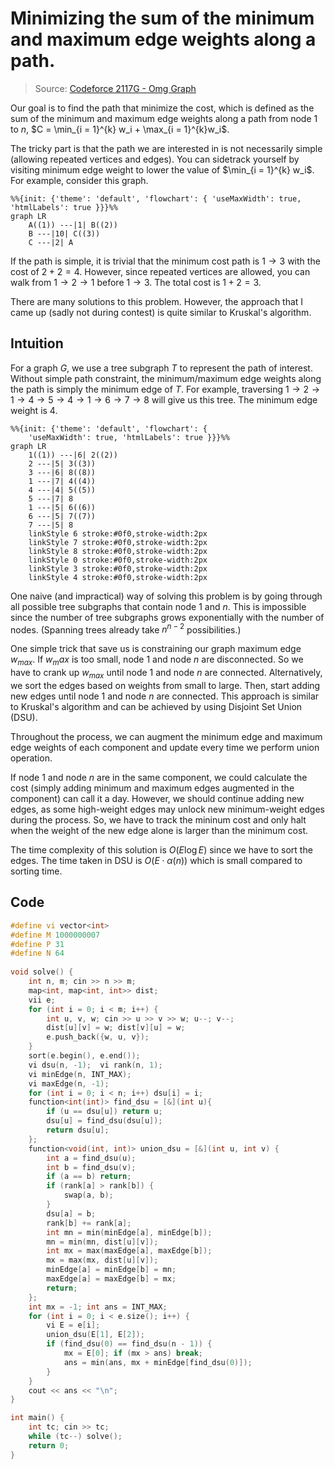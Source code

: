 # Minimizing the sum of the minimum and maximum edge weights along a path.
> Source: [Codeforce 2117G - Omg Graph](https://codeforces.com/problemset/problem/2117/G)

Our goal is to find the path that minimize the cost, which is defined as the sum of the minimum and maximum edge weights along a path from node $1$ to $n$, $C = \min_{i = 1}^{k} w_i + \max_{i = 1}^{k}w_i$.

The tricky part is that the path we are interested in is not necessarily simple (allowing repeated vertices and edges). You can sidetrack yourself by visiting minimum edge weight to lower the value of $\min_{i = 1}^{k} w_i$. For example, consider this graph.

``` mermaid
%%{init: {'theme': 'default', 'flowchart': { 'useMaxWidth': true, 'htmlLabels': true }}}%%
graph LR
    A((1)) ---|1| B((2))
    B ---|10| C((3))
    C ---|2| A
```
If the path is simple, it is trivial that the minimum cost path is $1 \rightarrow 3$ with the cost of $2 + 2 = 4$. However, since repeated vertices are allowed, you can walk from $1 \rightarrow 2 \rightarrow 1$ before $1 \rightarrow 3$. The total cost is $1 + 2 = 3$.

There are many solutions to this problem. However, the approach that I came up (sadly not during contest) is quite similar to Kruskal's algorithm.

## Intuition
For a graph $G$, we use a tree subgraph $T$ to represent the path of interest. Without simple path constraint, the minimum/maximum edge weights along the path is simply the minimum edge of $T$. For example, traversing $1 \to 2 \to 1 \to 4 \to 5 \to 4 \to 1 \to 6 \to 7 \to 8$ will give us this tree. The minimum edge weight is $4$.
``` mermaid
%%{init: {'theme': 'default', 'flowchart': { 
    'useMaxWidth': true, 'htmlLabels': true }}}%%
graph LR
    1((1)) ---|6| 2((2))
    2 ---|5| 3((3))
    3 ---|6| 8((8))
    1 ---|7| 4((4))
    4 ---|4| 5((5))
    5 ---|7| 8
    1 ---|5| 6((6))
    6 ---|5| 7((7))
    7 ---|5| 8
    linkStyle 6 stroke:#0f0,stroke-width:2px
    linkStyle 7 stroke:#0f0,stroke-width:2px
    linkStyle 8 stroke:#0f0,stroke-width:2px
    linkStyle 0 stroke:#0f0,stroke-width:2px
    linkStyle 3 stroke:#0f0,stroke-width:2px
    linkStyle 4 stroke:#0f0,stroke-width:2px

```

One naive (and impractical) way of solving this problem is by going through all possible tree subgraphs that contain node $1$ and $n$. This is impossible since the number of tree subgraphs grows exponentially with the number of nodes. (Spanning trees already take $n^{n - 2}$ possibilities.)

One simple trick that save us is constraining our graph maximum edge $w_{max}$. If $w_max$ is too small, node $1$ and node $n$ are disconnected. So we have to crank up $w_{max}$ until node $1$ and node $n$ are connected. Alternatively, we sort the edges based on weights from small to large. Then, start adding new edges until node $1$ and node $n$ are connected.  This approach is similar to Kruskal's algorithm and can be achieved by using Disjoint Set Union (DSU).

Throughout the process, we can augment the minimum edge and maximum edge weights of each component and update every time we perform union operation. 

If node $1$ and node $n$ are in the same component, we could calculate the cost (simply adding minimum and maximum edges augmented in the component) can call it a day. However, we should continue adding new edges, as some high-weight edges may unlock new minimum-weight edges during the process. So, we have to track the mininum cost and only halt when the weight of the new edge alone is larger than the minimum cost.   

The time complexity of this solution is $O(E \log{E})$ since we have to sort the edges. The time taken in DSU is $O(E \cdot \alpha{(n)})$ which is small compared to sorting time.

## Code
```cpp
#define vi vector<int>
#define M 1000000007
#define P 31
#define N 64
 
void solve() {
    int n, m; cin >> n >> m;
    map<int, map<int, int>> dist;
    vii e;
    for (int i = 0; i < m; i++) {
        int u, v, w; cin >> u >> v >> w; u--; v--;
        dist[u][v] = w; dist[v][u] = w;
        e.push_back({w, u, v});
    }
    sort(e.begin(), e.end());
    vi dsu(n, -1);  vi rank(n, 1); 
    vi minEdge(n, INT_MAX);
    vi maxEdge(n, -1);
    for (int i = 0; i < n; i++) dsu[i] = i;
    function<int(int)> find_dsu = [&](int u){
        if (u == dsu[u]) return u;
        dsu[u] = find_dsu(dsu[u]);
        return dsu[u];
    };
    function<void(int, int)> union_dsu = [&](int u, int v) {
        int a = find_dsu(u); 
        int b = find_dsu(v);
        if (a == b) return;
        if (rank[a] > rank[b]) {
            swap(a, b);
        }
        dsu[a] = b; 
        rank[b] += rank[a]; 
        int mn = min(minEdge[a], minEdge[b]); 
        mn = min(mn, dist[u][v]);
        int mx = max(maxEdge[a], maxEdge[b]);
        mx = max(mx, dist[u][v]);
        minEdge[a] = minEdge[b] = mn;
        maxEdge[a] = maxEdge[b] = mx;
        return;
    };
    int mx = -1; int ans = INT_MAX;
    for (int i = 0; i < e.size(); i++) {
        vi E = e[i];
        union_dsu(E[1], E[2]);
        if (find_dsu(0) == find_dsu(n - 1)) {
            mx = E[0]; if (mx > ans) break;
            ans = min(ans, mx + minEdge[find_dsu(0)]);
        }
    }
    cout << ans << "\n";
}

int main() {  
	int tc; cin >> tc;
    while (tc--) solve();
	return 0;
}
```